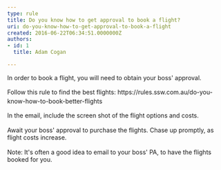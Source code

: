 ```yaml
---
type: rule
title: Do you know how to get approval to book a flight?
uri: do-you-know-how-to-get-approval-to-book-a-flight
created: 2016-06-22T06:34:51.0000000Z
authors:
- id: 1
  title: Adam Cogan

---
```




<span class='intro'> <p>In order to book a flight, you will need to obtain your boss' approval.</p> </span>

<p><span style="line-height&#58;1.5em;">Follow this rule to find the best flights&#58; https&#58;//rules.ssw.com.au/do-you-know-how-to-book-better-flights​​</span></p><div>In the email, include the screen shot of the flight options and costs.</div><div><br></div><div>Await your boss' approval to purchase the flights. Chase up promptly, as flight costs increase.</div><div><br></div><div>Note&#58; It's often a good idea to email to your boss' PA, to have the flights booked for you.</div>


